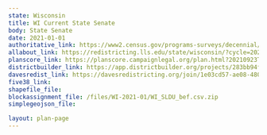 ```yaml
---
state: Wisconsin
title: WI Current State Senate
body: State Senate
date: 2021-01-01
authoritative_link: https://www2.census.gov/programs-surveys/decennial/2020/data/01-Redistricting_File--PL_94-171/Wisconsin/
allabout_link: https://redistricting.lls.edu/state/wisconsin/?cycle=2020&level=State%20Upper&startdate=
planscore_link: https://planscore.campaignlegal.org/plan.html?20210923T204757.131361934Z
districtbuilder_link: https://app.districtbuilder.org/projects/283bb94f-81a4-438d-b9ad-eb94d0428012
davesredist_link: https://davesredistricting.org/join/1e03cd57-ae08-4803-93b0-aba831103ed3
five38_link:
shapefile_file:
blockassignment_file: /files/WI-2021-01/WI_SLDU_bef.csv.zip
simplegeojson_file:

layout: plan-page
---
```

